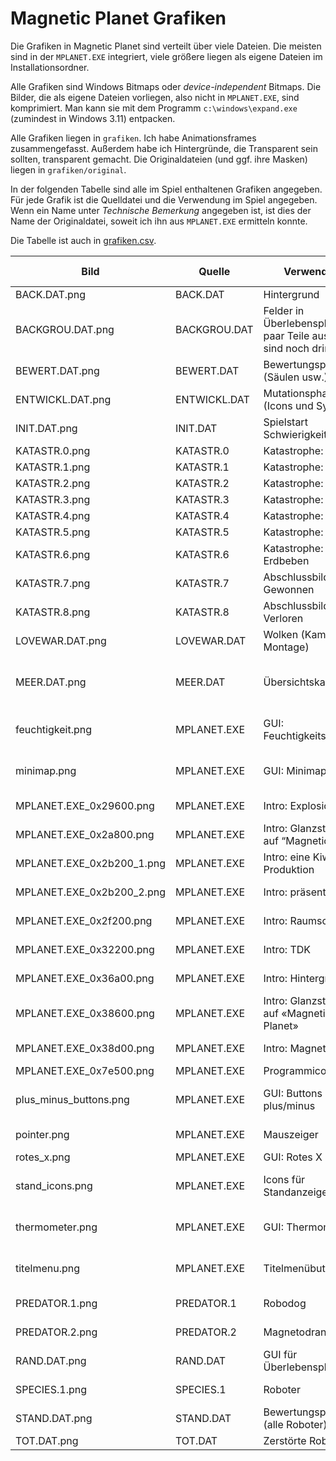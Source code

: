 Magnetic Planet Grafiken
========================

Die Grafiken in Magnetic Planet sind verteilt über viele Dateien. Die meisten sind in der `MPLANET.EXE` integriert, viele größere liegen als eigene Dateien im Installationsordner.

Alle Grafiken sind Windows Bitmaps oder *device-independent* Bitmaps. Die Bilder, die als eigene Dateien vorliegen, also nicht in `MPLANET.EXE`, sind komprimiert. Man kann sie mit dem Programm `c:\windows\expand.exe` (zumindest in Windows 3.11) entpacken.

Alle Grafiken liegen in `grafiken`. Ich habe Animationsframes zusammengefasst. Außerdem habe ich Hintergründe, die Transparent sein sollten, transparent gemacht. Die Originaldateien (und ggf. ihre Masken) liegen in `grafiken/original`.

In der folgenden Tabelle sind alle im Spiel enthaltenen Grafiken angegeben. Für jede Grafik ist die Quelldatei und die Verwendung im Spiel angegeben. Wenn ein Name unter *Technische Bemerkung* angegeben ist, ist dies der Name der Originaldatei, soweit ich ihn aus `MPLANET.EXE` ermitteln konnte.

Die Tabelle ist auch in [grafiken.csv](grafiken.csv).


Bild | Quelle | Verwendung | Technische Bemerkung
-----|--------|------------|---------------------
BACK.DAT.png | BACK.DAT | Hintergrund |
BACKGROU.DAT.png | BACKGROU.DAT | Felder in Überlebensphase. Ein paar Teile aus Q-Pop sind noch drin :) |
BEWERT.DAT.png | BEWERT.DAT | Bewertungsphase (Säulen usw.) | maskiert
ENTWICKL.DAT.png | ENTWICKL.DAT | Mutationsphase (Icons und Symbole) | maskiert
INIT.DAT.png | INIT.DAT | Spielstart Schwierigkeitswahl | maskiert
KATASTR.0.png | KATASTR.0 | Katastrophe: Dürre |
KATASTR.1.png | KATASTR.1 | Katastrophe: Kälte |
KATASTR.2.png | KATASTR.2 | Katastrophe: Meteorit |
KATASTR.3.png | KATASTR.3 | Katastrophe: Seuche |
KATASTR.4.png | KATASTR.4 | Katastrophe: Vulkan |
KATASTR.5.png | KATASTR.5 | Katastrophe: Flut |
KATASTR.6.png | KATASTR.6 | Katastrophe: Erdbeben |
KATASTR.7.png | KATASTR.7 | Abschlussbildschirm: Gewonnen |
KATASTR.8.png | KATASTR.8 | Abschlussbildschirm: Verloren |
LOVEWAR.DAT.png | LOVEWAR.DAT | Wolken (Kampf und Montage) | maskiert
MEER.DAT.png | MEER.DAT | Übersichtskartenteile | Masken angewendet und etwas neu arrangiert
feuchtigkeit.png | MPLANET.EXE | GUI: Feuchtigkeitsanzeiger | 2 Bilder; 40x100; selbst zusammengestellt
minimap.png | MPLANET.EXE | GUI: Minimapicons | 4 Bilder; 8x8; selbst zusammengestellt
MPLANET.EXE_0x29600.png | MPLANET.EXE | Intro: Explosion | 7 Bilder; 50x40; BUM
MPLANET.EXE_0x2a800.png | MPLANET.EXE | Intro: Glanzstreifen auf “Magnetic Planet” | 2 Bilder; 24x38; FLASH
MPLANET.EXE_0x2b200_1.png | MPLANET.EXE | Intro: eine Kiwi Produktion | 4 Bilder; 217x16; KIWI; getrennt
MPLANET.EXE_0x2b200_2.png | MPLANET.EXE | Intro: präsentiert | 4 Bilder; 118x16; KIWI; getrennt
MPLANET.EXE_0x2f200.png | MPLANET.EXE | Intro: Raumschiff | 6 Bilder; 152x70; SCHIFF
MPLANET.EXE_0x32200.png | MPLANET.EXE | Intro: TDK | 6 Bilder; 184x40; SCHRIFT
MPLANET.EXE_0x36a00.png | MPLANET.EXE | Intro: Hintergrund | 1 Bild; 600x420; STARS
MPLANET.EXE_0x38600.png | MPLANET.EXE | Intro: Glanzsternchen auf «Magnetic Planet» | 4 Bilder; 20x20; STERN
MPLANET.EXE_0x38d00.png | MPLANET.EXE | Intro: Magnetic Planet | 5 Bilder; 570x38; TITELMP
MPLANET.EXE_0x7e500.png | MPLANET.EXE | Programmicon | Icon 1
plus_minus_buttons.png | MPLANET.EXE | GUI: Buttons plus/minus | 4 Bilder; 16x16; selbst zusammengestellt
pointer.png | MPLANET.EXE | Mauszeiger | 1 Bild; 32x32; cursor file
rotes_x.png | MPLANET.EXE | GUI: Rotes X | 1 Bild; 11x12
stand_icons.png | MPLANET.EXE | Icons für Standanzeige | 2 Bilder; 16x16; selbst zusammengestellt
thermometer.png | MPLANET.EXE | GUI: Thermometer | 2 Bilder; 40x100; selbst zusammengestellt
titelmenu.png | MPLANET.EXE | Titelmenübuttons | 4 Bilder; 10x12; selbst zusammengestellt
PREDATOR.1.png | PREDATOR.1 | Robodog | maskiert mit PREDATOR.1M
PREDATOR.2.png | PREDATOR.2 | Magnetodrant | maskiert mit PREDATOR.2M
RAND.DAT.png | RAND.DAT | GUI für Überlebensphase | Minimap maskiert
SPECIES.1.png | SPECIES.1 | Roboter | maskiert mit SPECIES.0
STAND.DAT.png | STAND.DAT | Bewertungsphase (alle Roboter) | maskiert
TOT.DAT.png | TOT.DAT | Zerstörte Roboter | maskiert
